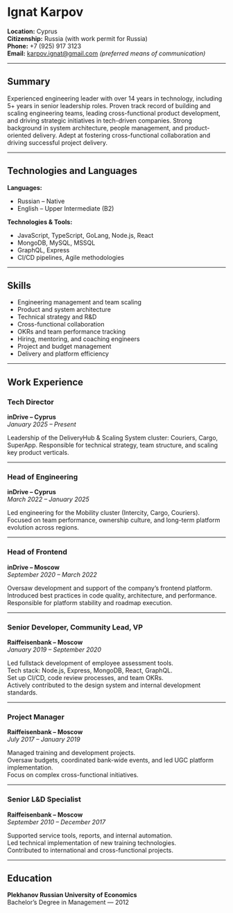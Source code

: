 # Ignat Karpov

**Location:** Cyprus  
**Citizenship:** Russia (with work permit for Russia)  
**Phone:** +7 (925) 917 3123  
**Email:** karpov.ignat@gmail.com _(preferred means of communication)_  

---

## Summary

Experienced engineering leader with over 14 years in technology, including 5+ years in senior leadership roles. Proven track record of building and scaling engineering teams, leading cross-functional product development, and driving strategic initiatives in tech-driven companies. Strong background in system architecture, people management, and product-oriented delivery. Adept at fostering cross-functional collaboration and driving successful project delivery.

---

## Technologies and Languages

**Languages:**
- Russian – Native
- English – Upper Intermediate (B2)

**Technologies & Tools:**
- JavaScript, TypeScript, GoLang, Node.js, React
- MongoDB, MySQL, MSSQL
- GraphQL, Express
- CI/CD pipelines, Agile methodologies

---

## Skills
- Engineering management and team scaling  
- Product and system architecture  
- Technical strategy and R&D  
- Cross-functional collaboration  
- OKRs and team performance tracking  
- Hiring, mentoring, and coaching engineers  
- Project and budget management  
- Delivery and platform efficiency

---

## Work Experience

### Tech Director  
**inDrive – Cyprus**  
*January 2025 – Present*

Leadership of the DeliveryHub & Scaling System cluster: Couriers, Cargo, SuperApp. Responsible for technical strategy, team structure, and scaling key product verticals.

---

### Head of Engineering  
**inDrive – Cyprus**  
*March 2022 – January 2025*

Led engineering for the Mobility cluster (Intercity, Cargo, Couriers). Focused on team performance, ownership culture, and long-term platform evolution across regions.

---

### Head of Frontend  
**inDrive – Moscow**  
*September 2020 – March 2022*

Oversaw development and support of the company’s frontend platform. Introduced best practices in code quality, architecture, and performance. Responsible for platform stability and roadmap execution.

---

### Senior Developer, Community Lead, VP  
**Raiffeisenbank – Moscow**  
*January 2019 – September 2020*

Led fullstack development of employee assessment tools.  
Tech stack: Node.js, Express, MongoDB, React, GraphQL.  
Set up CI/CD, code review processes, and team OKRs.  
Actively contributed to the design system and internal development standards.

---

### Project Manager  
**Raiffeisenbank – Moscow**  
*July 2017 – January 2019*

Managed training and development projects.  
Oversaw budgets, coordinated bank-wide events, and led UGC platform implementation.  
Focus on complex cross-functional initiatives.

---

### Senior L&D Specialist  
**Raiffeisenbank – Moscow**  
*September 2010 – December 2017*

Supported service tools, reports, and internal automation.  
Led technical implementation of new training technologies.  
Contributed to international and cross-functional projects.

---

## Education

**Plekhanov Russian University of Economics**  
Bachelor’s Degree in Management — 2012